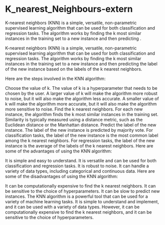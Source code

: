 # K_nearest_Neighbours-extern
K-nearest neighbors (KNN) is a simple, versatile, non-parametric supervised learning algorithm that can be used for both classification and regression tasks. The algorithm works by finding the k most similar instances in the training set to a new instance and then predicting .

K-nearest neighbors (KNN) is a simple, versatile, non-parametric supervised learning algorithm that can be used for both classification and regression tasks. The algorithm works by finding the k most similar instances in the training set to a new instance and then predicting the label of the new instance based on the labels of the k nearest neighbors.

Here are the steps involved in the KNN algorithm:

Choose the value of k. The value of k is a hyperparameter that needs to be chosen by the user. A larger value of k will make the algorithm more robust to noise, but it will also make the algorithm less accurate. A smaller value of k will make the algorithm more accurate, but it will also make the algorithm more sensitive to noise.
Find the k nearest neighbors. For each new instance, the algorithm finds the k most similar instances in the training set. Similarity is typically measured using a distance metric, such as the Euclidean distance or the Manhattan distance.
Predict the label of the new instance. The label of the new instance is predicted by majority vote. For classification tasks, the label of the new instance is the most common label among the k nearest neighbors. For regression tasks, the label of the new instance is the average of the labels of the k nearest neighbors.
Here are some of the advantages of using the KNN algorithm:

It is simple and easy to understand.
It is versatile and can be used for both classification and regression tasks.
It is robust to noise.
It can handle a variety of data types, including categorical and continuous data.
Here are some of the disadvantages of using the KNN algorithm:

It can be computationally expensive to find the k nearest neighbors.
It can be sensitive to the choice of hyperparameters.
It can be slow to predict new instances.
The KNN algorithm is a powerful tool that can be used for a variety of machine learning tasks. It is simple to understand and implement, and it can be used with a variety of data types. However, it can be computationally expensive to find the k nearest neighbors, and it can be sensitive to the choice of hyperparameters.
